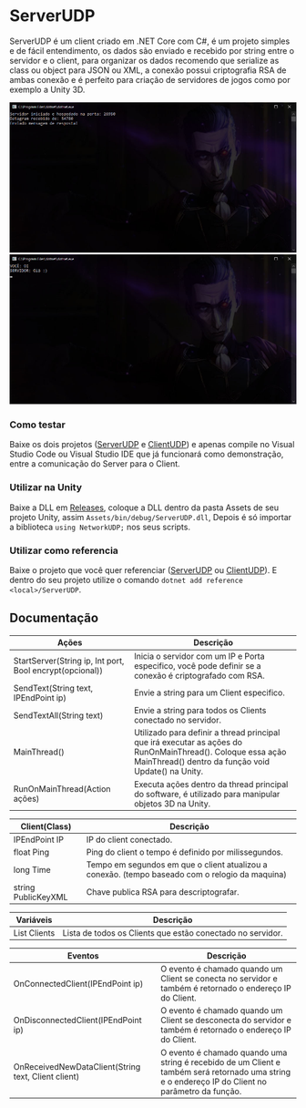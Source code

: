 # ServerUDP
ServerUDP é um client criado em .NET Core com C#, é um projeto simples e de fácil entendimento, os dados são enviado e recebido por string entre o servidor e o client, para organizar os dados recomendo que serialize as class ou object para JSON ou XML, a conexão possui criptografia RSA de ambas conexão e é perfeito para criação de servidores de jogos como por exemplo a Unity 3D.

 ![Preview](screenshots/ServerUDP.jpg)
 ![Preview](screenshots/ClientUDP.jpg)

### Como testar
Baixe os dois projetos ([ServerUDP](https://github.com/treviasxk/ServerUDP) e [ClientUDP](https://github.com/treviasxk/ClientUDP)) e apenas compile no Visual Studio Code ou Visual Studio IDE que já funcionará como demonstração, entre a comunicação do Server para o Client.
### Utilizar na Unity
Baixe a DLL em [Releases](https://github.com/treviasxk/ServerUDP/releases), coloque a DLL dentro da pasta Assets de seu projeto Unity, assim `Assets/bin/debug/ServerUDP.dll`, Depois é só importar a biblioteca `using NetworkUDP;` nos seus scripts.
### Utilizar como referencia
Baixe o projeto que você quer referenciar ([ServerUDP](https://github.com/treviasxk/ServerUDP) ou [ClientUDP](https://github.com/treviasxk/ClientUDP)). E dentro do seu projeto utilize o comando `dotnet add reference <local>/ServerUDP`.

## Documentação

| Ações | Descrição |
|-----------|---------------|
| StartServer(String ip, Int port, Bool encrypt(opcional)) | Inicia o servidor com um IP e Porta especifico, você pode definir se a conexão é criptografado com RSA.|
| SendText(String text, IPEndPoint ip) | Envie a string para um Client especifico.|
| SendTextAll(String text) | Envie a string para todos os Clients conectado no servidor.|
| MainThread() | Utilizado para definir a thread principal que irá executar as ações do RunOnMainThread(). Coloque essa ação MainThread() dentro da função void Update() na Unity.|
| RunOnMainThread(Action ações) | Executa ações dentro da thread principal do software, é utilizado para manipular objetos 3D na Unity.|

| Client(Class) | Descrição|
|------|-----|
| IPEndPoint IP | IP do client conectado.|
| float Ping | Ping do client o tempo é definido por milissegundos.|
| long Time | Tempo em segundos em que o client atualizou a conexão. (tempo baseado com o relogio da maquina)|
| string PublicKeyXML | Chave publica RSA para descriptografar.|

| Variáveis | Descrição|
|------|-----|
| List<Client> Clients | Lista de todos os Clients que estão conectado no servidor.|

| Eventos | Descrição|
|------|-----|
| OnConnectedClient(IPEndPoint ip) | O evento é chamado quando um Client se conecta no servidor e também é retornado o endereço IP do Client.|
| OnDisconnectedClient(IPEndPoint ip) | O evento é chamado quando um Client se desconecta do servidor e também é retornado o endereço IP do Client.|
| OnReceivedNewDataClient(String text, Client client) | O evento é chamado quando uma string é recebido de um Client e também será retornado uma string e o endereço IP do Client no parâmetro da função.|